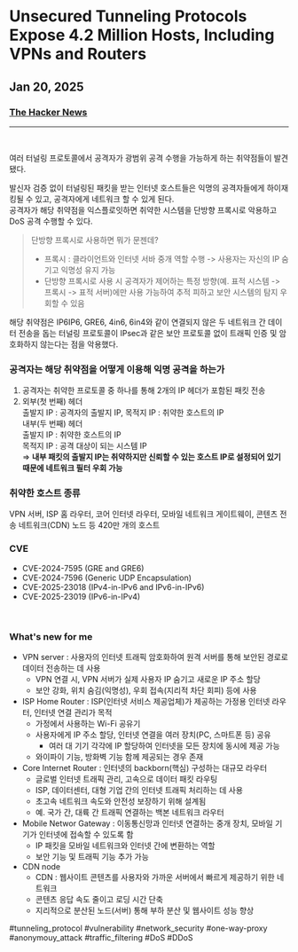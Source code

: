 # Unsecured Tunneling Protocols Expose 4.2 Million Hosts, Including VPNs and Routers
## Jan 20, 2025
### [The Hacker News](https://thehackernews.com/2025/01/unsecured-tunneling-protocols-expose-42.html)
---
<br>

여러 터널링 프로토콜에서 공격자가 광범위 공격 수행을 가능하게 하는 취약점들이 발견됐다. 

발신자 검증 없이 터널링된 패킷을 받는 인터넷 호스트들은 익명의 공격자들에게 하이재킹될 수 있고, 공격자에게 네트워크 할 수 있게 된다.<br>
공격자가 해당 취약점을 익스플로잇하면 취약한 시스템을 단방향 프록시로 악용하고 DoS 공격 수행할 수 있다. 
> 단방향 프록시로 사용하면 뭐가 문젠데?<br>
>- 프록시 : 클라이언트와 인터넷 서바 중개 역할 수행 -> 사용자는 자신의 IP 숨기고 익명성 유지 가능<br>
>- 단방향 프록시로 사용 시 공격자가 제어하는 특정 방향(예. 표적 시스템 -> 프록시 -> 표적 서버)에만 사용 가능하여 추적 피하고 보안 시스템의 탐지 우회할 수 있음

해당 취약점은 IP6IP6, GRE6, 4in6, 6in4와 같이 연결되지 않은 두 네트워크 간 데이터 전송을 돕는 터널링 프로토콜이 IPsec과 같은 보안 프로토콜 없이 트래픽 인증 및 암호화하지 않는다는 점을 악용했다.

### 공격자는 해당 취약점을 어떻게 이용해 익명 공격을 하는가
1. 공격자는 취약한 프로토콜 중 하나를 통해 2개의 IP 헤더가 포함된 패킷 전송
2. 외부(첫 번째) 헤더<br>출발지 IP : 공격자의 출발지 IP, 목적지 IP : 취약한 호스트의 IP<br>내부(두 번째) 헤더<br>출발지 IP : 취약한 호스트의 IP<br>목적지 IP : 공격 대상이 되는 시스템 IP<br>
=> **내부 패킷의 출발지 IP는 취약하지만 신뢰할 수 있는 호스트 IP로 설정되어 있기 때문에 네트워크 필터 우회 가능**

### 취약한 호스트 종류
VPN 서버, ISP 홈 라우터, 코어 인터넷 라우터, 모바일 네트워크 게이트웨이, 콘텐츠 전송 네트워크(CDN) 노드 등 420만 개의 호스트

### CVE
- CVE-2024-7595 (GRE and GRE6)
- CVE-2024-7596 (Generic UDP Encapsulation)
- CVE-2025-23018 (IPv4-in-IPv6 and IPv6-in-IPv6)
- CVE-2025-23019 (IPv6-in-IPv4)



<br>

### What's new for me
- VPN server : 사용자의 인터넷 트래픽 암호화하여 원격 서버를 통해 보안된 경로로 데이터 전송하는 데 사용 
  - VPN 연결 시, VPN 서버가 실제 사용자 IP 숨기고 새로운 IP 주소 할당
  - 보안 강화, 위치 숨김(익명성), 우회 접속(지리적 차단 회피) 등에 사용
- ISP Home Router : ISP(인터넷 서비스 제공업체)가 제공하는 가정용 인터넷 라우터, 인터넷 연결 관리가 목적
  - 가정에서 사용하는 Wi-Fi 공유기
  - 사용자에게 IP 주소 할당, 인터넷 연결을 여러 장치(PC, 스마트폰 등) 공유
    - 여러 대 기기 각각에 IP 할당하여 인터넷을 모든 장치에 동시에 제공 가능
  - 와이파이 기능, 방화벽 기능 함께 제공되는 경우 존재
- Core Internet Router : 인터넷의 backborn(핵심) 구성하는 대규모 라우터
  - 글로벌 인터넷 트래픽 관리, 고속으로 데이터 패킷 라우팅
  - ISP, 데이터센터, 대형 기업 간의 인터넷 트래픽 처리하는 데 사용
  - 초고속 네트워크 속도와 안전성 보장하기 위해 설계됨
  - 예. 국가 간, 대륙 간 트래픽 연결하는 백본 네트워크 라우터
- Mobile Networ Gateway : 이동통신망과 인터넷 연결하는 중개 장치, 모바일 기기가 인터넷에 접속할 수 있도록 함
  - IP 패킷을 모바일 네트워크와 인터넷 간에 변환하는 역할
  - 보안 기능 및 트래픽 기능 추가 가능
- CDN node 
  - CDN : 웹사이트 콘텐츠를 사용자와 가까운 서버에서 빠르게 제공하기 위한 네트워크
  - 콘텐츠 응답 속도 줄이고 로딩 시간 단축
  - 지리적으로 분산된 노드(서버) 통해 부하 분산 및 웹사이트 성능 향상

#tunneling_protocol #vulnerability #network_security #one-way-proxy #anonymouy_attack #traffic_filtering #DoS #DDoS